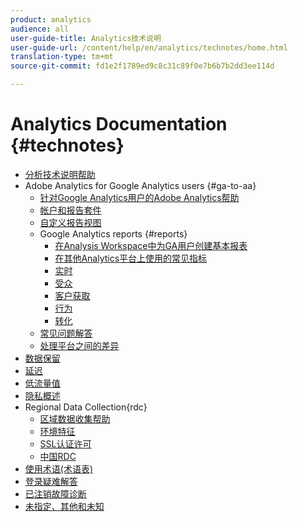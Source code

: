 ```yaml
---
product: analytics
audience: all
user-guide-title: Analytics技术说明
user-guide-url: /content/help/en/analytics/technotes/home.html
translation-type: tm+mt
source-git-commit: fd1e2f1789ed9c8c31c89f0e7b6b7b2dd3ee114d

---
```



# Analytics Documentation {#technotes}

+ [分析技术说明帮助](home.md)
+ Adobe Analytics for Google Analytics users {#ga-to-aa}
   + [针对Google Analytics用户的Adobe Analytics帮助](ga-to-aa/home.md)
   + [帐户和报告套件](ga-to-aa/accounts.md)
   + [自定义报告视图](ga-to-aa/customization.md)
   + Google Analytics reports {#reports}
      + [在Analysis Workspace中为GA用户创建基本报表](ga-to-aa/reports/create-report.md)
      + [在其他Analytics平台上使用的常见指标](ga-to-aa/reports/common-metrics.md)
      + [实时](ga-to-aa/reports/realtime-reports.md)
      + [受众](ga-to-aa/reports/audience-reports.md)
      + [客户获取](ga-to-aa/reports/acquisition-reports.md)
      + [行为](ga-to-aa/reports/behavior-reports.md)
      + [转化](ga-to-aa/reports/conversions-reports.md)
   + [常见问题解答](ga-to-aa/faq.md)
   + [处理平台之间的差异](ga-to-aa/processing-differences.md)
+ [数据保留](data-retention.md)
+ [延迟](latency.md)
+ [低流量值](low-traffic.md)
+ [隐私概述](privacy-overview.md)
+ Regional Data Collection{rdc}
   + [区域数据收集帮助](rdc/regional-data-collection.md)
   + [环境特征](rdc/rdc-environment-characteristics.md)
   + [SSL认证许可](rdc/ssl-cert-licensing.md)
   + [中国RDC](rdc/rdc-china.md)
+ [使用术语(术语表)](terms.md)
+ [登录疑难解答](troubleshoot-login.md)
+ [已注销故障诊断](troubleshoot-sessions.md)
+ [未指定、其他和未知](unspecified.md)
